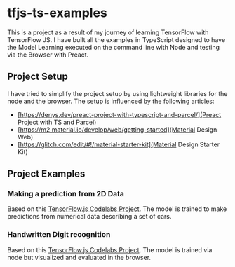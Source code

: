 # tfjs-ts-examples

This is a project as a result of my journey of learning TensorFlow with TensorFlow JS. I have built all the examples in TypeScript designed to have the Model Learning executed on the command line with Node and testing via the Browser with Preact.

## Project Setup

I have tried to simplify the project setup by using lightweight libraries for the node and the browser. The setup is influenced by the following articles:

-   [https://denys.dev/preact-project-with-typescript-and-parcel/](Preact Project with TS and Parcel)
-   [https://m2.material.io/develop/web/getting-started](Material Design Web)
-   [https://glitch.com/edit/#!/material-starter-kit](Material Design Starter Kit)

## Project Examples

### Making a prediction from 2D Data

Based on this [TensorFlow.js Codelabs Project](https://codelabs.developers.google.com/codelabs/tfjs-training-regression). The model is trained to make predictions from numerical data describing a set of cars.

### Handwritten Digit recognition

Based on this [TensorFlow.js Codelabs Project](https://codelabs.developers.google.com/codelabs/tfjs-training-classfication). The model is trained via node but visualized and evaluated in the browser.

